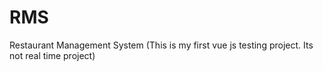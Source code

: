 # RMS
Restaurant Management System (This is my first vue js testing project. Its not real time project)
